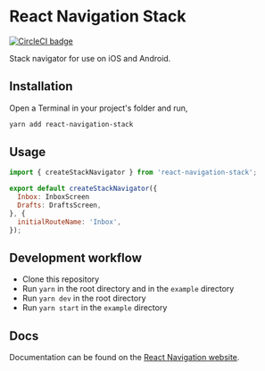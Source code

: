 # React Navigation Stack

[![CircleCI badge](https://circleci.com/gh/react-navigation/stack/tree/master.svg?style=shield)](https://circleci.com/gh/react-navigation/stack/tree/master)

Stack navigator for use on iOS and Android.

## Installation

Open a Terminal in your project's folder and run,

```sh
yarn add react-navigation-stack
```

## Usage

```js
import { createStackNavigator } from 'react-navigation-stack';

export default createStackNavigator({
  Inbox: InboxScreen
  Drafts: DraftsScreen,
}, {
  initialRouteName: 'Inbox',
});
```

## Development workflow

- Clone this repository
- Run `yarn` in the root directory and in the `example` directory
- Run `yarn dev` in the root directory
- Run `yarn start` in the `example` directory

## Docs

Documentation can be found on the [React Navigation website](https://reactnavigation.org/docs/en/stack-navigator.html).
